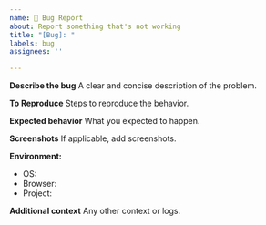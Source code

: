 ```yaml
---
name: 🐞 Bug Report
about: Report something that's not working
title: "[Bug]: "
labels: bug
assignees: ''

---
```


**Describe the bug**
A clear and concise description of the problem.

**To Reproduce**
Steps to reproduce the behavior.

**Expected behavior**
What you expected to happen.

**Screenshots**
If applicable, add screenshots.

**Environment:**
- OS:
- Browser:
- Project:

**Additional context**
Any other context or logs.
